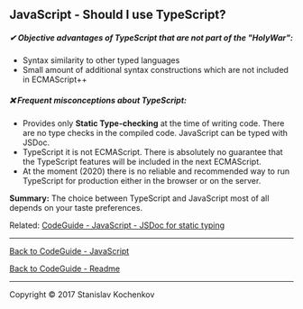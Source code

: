 ## JavaScript - Should I use TypeScript?

##### ✔ Objective advantages of TypeScript that are not part of the "HolyWar":

* Syntax similarity to other typed languages
* Small amount of additional syntax constructions which are not included in ECMAScript++

##### ❌ Frequent misconceptions about TypeScript:

* Provides only **Static Type-checking** at the time of writing code. There are no type checks in the compiled code.
  JavaScript can be typed with JSDoc.
* TypeScript it is not ECMAScript. There is absolutely no guarantee that the TypeScript features will be included in the
  next ECMAScript.
* At the moment (2020) there is no reliable and recommended way to run TypeScript for production either in the browser
  or on the server.

**Summary:** The choice between TypeScript and JavaScript most of all depends on your taste preferences.

Related: [CodeGuide - JavaScript - JSDoc for static typing](https://github.com/UserBug/codeGuide/tree/v2/docs/javaScript/jsDocForStaticTyping.md)  

---

[Back to CodeGuide - JavaScript](https://github.com/UserBug/codeGuide/tree/v2/docs/javaScript)

[Back to CodeGuide - Readme](https://github.com/UserBug/codeGuide/tree/v2)

---
Copyright © 2017 Stanislav Kochenkov 